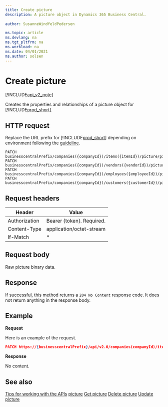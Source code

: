 ```yaml
---
title: Create picture  
description: A picture object in Dynamics 365 Business Central. 
 
author: SusanneWindfeldPedersen

ms.topic: article
ms.devlang: na
ms.tgt_pltfrm: na
ms.workload: na
ms.date: 04/01/2021
ms.author: solsen
---
```


# Create picture

[!INCLUDE[api_v2_note](../../../includes/api_v2_note.md)]

Creates the properties and relationships of a picture object for [!INCLUDE[prod_short](../../../includes/prod_short.md)].

## HTTP request
Replace the URL prefix for [!INCLUDE[prod_short](../../../includes/prod_short.md)] depending on environment following the [guideline](../../v2.0/endpoints-apis-for-dynamics.md).
```
PATCH businesscentralPrefix/companies({companyId})/items({itemId})/picture/pictureContent
PATCH businesscentralPrefix/companies({companyId})/vendors({vendorId})/picture/pictureContent
PATCH businesscentralPrefix/companies({companyId})/employees({employeeId})/picture/pictureContent
PATCH businesscentralPrefix/companies({companyId})/customers({customerId})/picture/pictureContent
```

## Request headers

|Header|Value|
|------|-----|
|Authorization  |Bearer {token}. Required. |
|Content-Type | application/octet-stream |
|If-Match  | * |


## Request body
Raw picture binary data.

## Response
If successful, this method returns a `204 No Content` response code. It does not return anything in the response body.

## Example

**Request**

Here is an example of the request.

```json
PATCH https://{businesscentralPrefix}/api/v2.0/companies(companyId)/items(itemId)/picture/pictureContent
```

**Response**

No content.

## See also
[Tips for working with the APIs](../../../developer/devenv-connect-apps-tips.md)
[picture](../resources/dynamics_picture.md)
[Get picture](dynamics_picture_Get.md)
[Delete picture](dynamics_picture_Delete.md)
[Update picture](dynamics_picture_Update.md)
